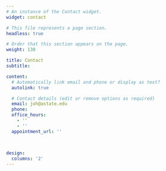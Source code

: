 ```yaml
---
# An instance of the Contact widget.
widget: contact

# This file represents a page section.
headless: true

# Order that this section appears on the page.
weight: 130

title: Contact
subtitle:

content:
  # Automatically link email and phone or display as text?
  autolink: true

  # Contact details (edit or remove options as required)
  email: joh@astate.edu
  phone: 
  office_hours:
    - ''
    - ''
  appointment_url: ''
  
    

design:
  columns: '2'
---
```

